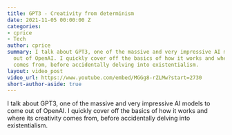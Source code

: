 ```yaml
---
title: GPT3 - Creativity from determinism
date: 2021-11-05 00:00:00 Z
categories:
- cprice
- Tech
author: cprice
summary: I talk about GPT3, one of the massive and very impressive AI models to come
  out of OpenAI. I quickly cover off the basics of how it works and where its creativity
  comes from, before accidentally delving into existentialism.
layout: video_post
video_url: https://www.youtube.com/embed/MGGg8-rZLMw?start=2730
short-author-aside: true
---
```


I talk about GPT3, one of the massive and very impressive AI models to come out of OpenAI. I quickly cover off the basics of how it works and where its creativity comes from, before accidentally delving into existentialism.

